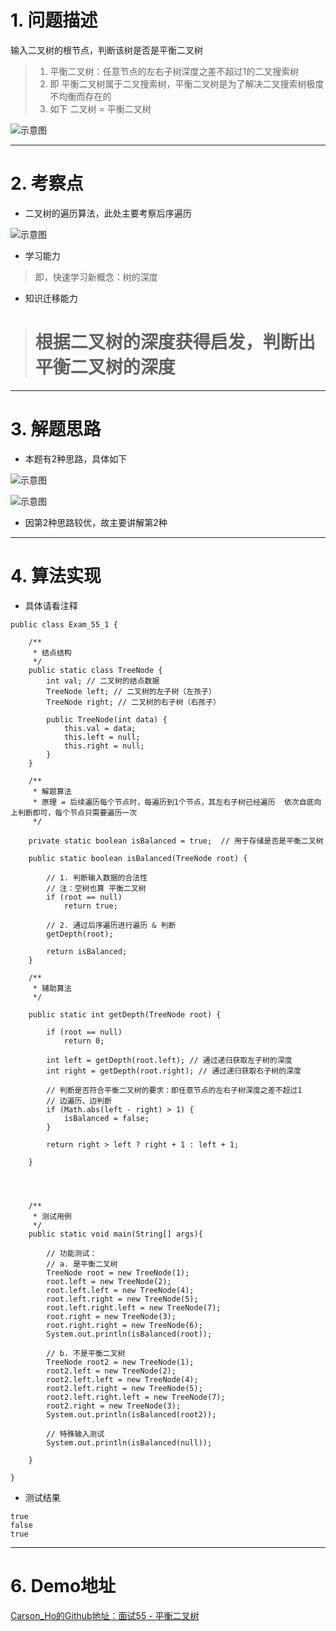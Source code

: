 # 1. 问题描述
输入二叉树的根节点，判断该树是否是平衡二叉树
>1. 平衡二叉树：任意节点的左右子树深度之差不超过1的二叉搜索树
>2. 即 平衡二叉树属于二叉搜索树，平衡二叉树是为了解决二叉搜索树极度不均衡而存在的
>2. 如下 二叉树 = 平衡二叉树

![示意图](http://upload-images.jianshu.io/upload_images/944365-88e0ef4052a3e73d.png?imageMogr2/auto-orient/strip%7CimageView2/2/w/1240)




***
# 2. 考察点
- 二叉树的遍历算法，此处主要考察后序遍历

![示意图](http://upload-images.jianshu.io/upload_images/944365-d11e2f24c59b278d.png?imageMogr2/auto-orient/strip%7CimageView2/2/w/1240)

- 学习能力
>即，快速学习新概念：树的深度
- 知识迁移能力
># 根据二叉树的深度获得启发，判断出平衡二叉树的深度

***
# 3. 解题思路
- 本题有2种思路，具体如下

![示意图](http://upload-images.jianshu.io/upload_images/944365-d8ca24d8107a3735.png?imageMogr2/auto-orient/strip%7CimageView2/2/w/1240)

![示意图](http://upload-images.jianshu.io/upload_images/944365-f62aee9175653316.png?imageMogr2/auto-orient/strip%7CimageView2/2/w/1240)

- 因第2种思路较优，故主要讲解第2种




***
# 4. 算法实现

- 具体请看注释

```
public class Exam_55_1 {

    /**
     * 结点结构
     */
    public static class TreeNode {
        int val; // 二叉树的结点数据
        TreeNode left; // 二叉树的左子树（左孩子）
        TreeNode right; // 二叉树的右子树（右孩子）

        public TreeNode(int data) {
            this.val = data;
            this.left = null;
            this.right = null;
        }
    }

    /**
     * 解题算法
     * 原理 = 后续遍历每个节点时，每遍历到1个节点，其左右子树已经遍历  依次自底向上判断即可，每个节点只需要遍历一次
     */

    private static boolean isBalanced = true;  // 用于存储是否是平衡二叉树

    public static boolean isBalanced(TreeNode root) {

        // 1. 判断输入数据的合法性
        // 注：空树也算 平衡二叉树
        if (root == null)
            return true;

        // 2. 通过后序遍历进行遍历 & 判断
        getDepth(root);

        return isBalanced;
    }

    /**
     * 辅助算法
     */

    public static int getDepth(TreeNode root) {

        if (root == null)
            return 0;

        int left = getDepth(root.left); // 通过递归获取左子树的深度
        int right = getDepth(root.right); // 通过递归获取右子树的深度

        // 判断是否符合平衡二叉树的要求：即任意节点的左右子树深度之差不超过1
        // 边遍历、边判断
        if (Math.abs(left - right) > 1) {
            isBalanced = false;
        }
        
        return right > left ? right + 1 : left + 1;

    }




    /**
     * 测试用例
     */
    public static void main(String[] args){

        // 功能测试：
        // a. 是平衡二叉树
        TreeNode root = new TreeNode(1);
        root.left = new TreeNode(2);
        root.left.left = new TreeNode(4);
        root.left.right = new TreeNode(5);
        root.left.right.left = new TreeNode(7);
        root.right = new TreeNode(3);
        root.right.right = new TreeNode(6);
        System.out.println(isBalanced(root));

        // b. 不是平衡二叉树
        TreeNode root2 = new TreeNode(1);
        root2.left = new TreeNode(2);
        root2.left.left = new TreeNode(4);
        root2.left.right = new TreeNode(5);
        root2.left.right.left = new TreeNode(7);
        root2.right = new TreeNode(3);
        System.out.println(isBalanced(root2));

        // 特殊输入测试
        System.out.println(isBalanced(null));

    }

}

```

- 测试结果

```
true
false
true
```

***
# 6. Demo地址
[Carson_Ho的Github地址：面试55 - 平衡二叉树](https://github.com/Carson-Ho/ShootAtOffer)